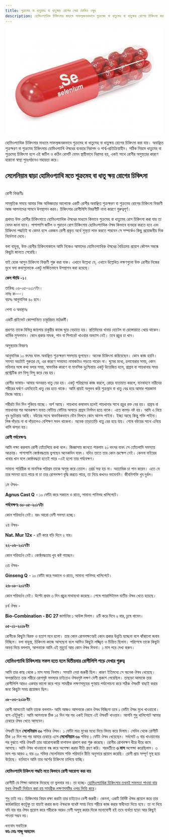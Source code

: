 ```yaml
---
title: শুক্রমেহ বা ধাতুমেহ বা ধাতুক্ষয় রোগের সেরা হোমিও ওষুধ
description: হোমিওপ্যাথিক চিকিৎসার মাধ্যমে সাফল্যজনকভাবে শুক্রমেহ বা ধাতুমেহ বা ধাতুক্ষয় রোগের চিকিৎসা করা যায়। অবাঞ্ছিত শুক্রক্ষরণ বা শুক্রমেহ চিকিৎসায় হোমিওপ্যাথি ঔষধের ব্যবহার নিরাপদ ও পার্শ্ব-প্রতিক্রিয়াহীন।
---
```

<p><img src="/assets/images/selenium.jpg" alt="শুক্রমেহ বা ধাতুমেহ বা ধাতুক্ষয় রোগের সেরা হোমিও ওষুধ" /></p>

হোমিওপ্যাথিক চিকিৎসার মাধ্যমে সাফল্যজনকভাবে শুক্রমেহ বা ধাতুমেহ বা ধাতুক্ষয় রোগের চিকিৎসা করা যায়। অবাঞ্ছিত শুক্রক্ষরণ বা শুক্রমেহ চিকিৎসায় হোমিওপ্যাথি ঔষধের ব্যবহার নিরাপদ ও পার্শ্ব-প্রতিক্রিয়াহীন। সঠিক নিয়মে ধাতুমেহ বা শুক্রমেহ চিকিৎসা হলে এই জটিল ও কঠিন রোগটি যেমন স্থায়ীভাবে নিরাময় হয়, একই সাথে রোগীর অসুস্থতার কারণে হারানো স্বাস্থ্য পুনঃগঠনেও সহায়তা করে।

## সেলেনিয়াম দ্বাড়া হোমিওপ্যাথি মতে শুক্রমেহ বা ধাতু ক্ষয় রোগের চিকিৎসা
<p><br>
রোগী বিবরণীঃ</p>

সাম্প্রতিক সময়ে আমার নিজ অভিজ্ঞতার আলোকে একটি রোগীর অবাঞ্ছিত শুক্রক্ষরণ বা শুক্রমেহ রোগের চিকিৎসা বিবরণী আজ আপনাদের সামনে উপস্থাপন করব। চিকিৎসার রোগীলিপি বিবরণীটি নানা কারণে গুরুত্বপূর্ণ।

প্রথমত উক্ত রোগীর চিকিৎসাতে হোমিওপ্যাথিক ঔষধের মাধ্যমে কিভাবে শুক্রমেহ বা ধাতুমেহ রোগ চিকিৎসা করা যায় তা যেমন জানা যাবে। পাশাপাশি জটিল ও পুরাতন রোগ চিকিৎসায় হোমিওপ্যাথিক ঔষধ কিভাবে ব্যবহার করতে হবে এবং চিকিৎসা পদ্ধতিই বা কেমন হলে একজন রোগী প্রকৃত অর্থে সুস্থতা লাভ করতে পারবেন সে সম্পর্কেও কিছু প্রয়োজনীয় দিক নির্দেশনা দেবে।

বলা বাহুল্য, উক্ত রোগীর চিকিৎসাকালে আমি নিজেও আমাদের হোমিওপ্যাথিক ঔষধের বৈচিত্রময় প্রয়োগ কৌশল সম্বন্ধে কিছুটা জানতে পেরেছি।

যাই হোক আসুন চিকিৎসা বিবরণী শুরু করা যাক। এখানে উল্লেখ্য যে, এখানে উল্লেখিত লক্ষণগুলো উক্ত রোগীর নিজের মুখে বলা কথাগুলোকে একটু মার্জিতভাবে উপস্থাপন করা হয়েছে।

<strong>কেস স্টাডি -১।</strong>

<p>তারিখঃ ০৬-০৫-২০১৭ইং।<br>
নামঃ ক---।<br>
বয়সঃ আনুমানিক ৪০ হবে।</p>

পেশা ও অবস্থানঃ

একটি প্রাইভেট কোম্পানিতে চাকুরিরত মাঠকর্মী।

প্রধাণত তাকে বিভিন্ন জায়গায় চাকুরীর কাজে ঘুরে বেড়াতে হয়। প্রতিদিনের খাবার হোটেল বা রেস্তোরাতে খেয়ে থাকেন। ধার্মিক মুসলমান। কোন প্রকার মাদক, পান বা সিগারেট খাওয়ার অভ্যাস নেই। তবে প্রচুর চা খান।

অসুস্থতার বিবরণঃ

আনুমানিক ১০ বৎসর যাবৎ অবাঞ্ছিত শুক্রক্ষরণ সমস্যায় ভুগছেন। অনেক চিকিৎসা করিয়েছেন। কোন ‌কাজ হয়নি। সমস্যা অতটাই গুরুতর যে, এর কারণে সময়মত নামাজটাও পড়তে পারেন না। ঘুমের মধ্যে, চলাফেরার সময়, কোন মহিলার সঙ্গে কথা বলার সময়, স্বাভাবিক কারণে বা মানসিক দুঃশ্চিন্তায় একটু উত্তেজিত হলে, প্রস্রাব বা পায়খানার সময় প্রস্ট্রেটিক রস বিন্দু বিন্দু করে বের হয়।

রোগীর ভাষায়- আমার অনবরত ধাতু বের হয়। একটু পরিশ্রমের কাজ করলে, রোদ্রে যাতায়াত করলে, যানবাহনে নারীদের শরীরের ঘর্ষণে এমনিতেই ধাতু বের হতে থাকে। আমি প্রায়ই অনুভব করি শুক্রস্রাব বা ধাতু বের হয়ে আমার পায়জামা ভিজে আছে।

শরীরটা দিন দিন শুকিয়ে যাচ্ছে। অর্শ আছে। পায়খানা কষাভাব হলেই পায়খানার সাথে প্রচুর রক্ত বের হয়। প্রস্রাব বা পায়খানার পর অনেকক্ষণ যাবত ফোঁটায় ফোঁটায় অসাড়ে প্রস্রাব নির্গমন হতে থাকে। এতে কাপড় নষ্ট হয়। আমি এ নিয়ে খুব দুঃচিন্তায় আছি। বউয়ের সাথে স্বাভাবিকভাবে যৌন মিলনে কোন আনন্দ পাইনা। ইচ্ছা আছে কিন্তু শক্তি পাইনা। লিঙ্গ দাঁড়ায় না বা দাঁড়ালেও বেশিক্ষণ সবল থাকেনা। অনেক তাড়াতাড়ি ধাতু বের হয়ে যায়। শেষে বউয়ের সাথে এনিয়ে খালি ঝগড়া হয়।

<strong>রোগী পর্যবেক্ষণঃ</strong>

আমি লক্ষ্য করলাম রোগী তোঁতলিয়ে কথা বলে। জিজ্ঞাসায় জানতে পারলাম ২০ বৎসর যাবৎ সে তোঁতলামি সমস্যায় আক্রান্ত। পাশাপাশি কোষ্ঠবদ্ধতায় ভুগছেন অনেকদিন যাবৎ। যদিও তাতে তার কোন ভ্রুক্ষেপ নেই। কেননা বাইরের খাবার খান বলে কোষ্ঠবদ্ধতা হতেই পারে -এই হলো তার পর্যবেক্ষণ।

সামান্য শারিরীক বা মানসিক পরিশ্রম তাকে অসুস্থ করে তোলে। রোর্দ্র সহ্য হয় না। অত্যাধিক চা পান করেন। এতে যে তার সমস্যা হতে পারে বা চা তার রোগলক্ষণ বৃদ্ধি করতে পারে, তা নিয়ে কখনও ভাবেননি। জীবনিশক্তি খুব দুর্বল।

১ম ঔষধ-

<strong>Agnus Cast Q</strong> - ১০ ফোঁটা করে সকালে ও রাতে, সামান্য পানিসহ খালিপেটে।

<strong>পর্যবেক্ষণঃ ৩০-০৫-২০১৭ইং</strong>

কোন পরিবর্তন নেই। বরং আরো বেশী সমস্যা হচ্ছে।

২য় ঔষধ-

<strong>Nat. Mur 12x</strong> - ৪টি করে বড়ি দিনে ২ বার।

<strong>২২-০৬-২০১৭ইং</strong>

কোন পরিবর্তন নেই। কোষ্ঠবদ্ধতায় খুব কষ্ট পাচ্ছেন।

৩য় ঔষধ-

<strong>Ginseng Q</strong> - ১০ ফোঁটা করে সকালে ও রাতে, সামান্য পানিসহ খালিপেটে।

<strong>২৬-০৮-২০১৭ইং</strong>

কোন পরিবর্তন নেই। উল্টো প্রথম ৩ দিন প্রচুর মাথাব্যথা করেছে। শেষে প্যারাসিটামল যাতীয় ঔষধ খেতে হয়েছে।

৪র্থ ঔষধ -

<strong>Bio-Combination - BC 27</strong> জার্মানির ১ আউন্স দিলাম। ৪টি করে দিনে ২ বার, চুষে খাবেন।

<strong>০৫-০১-২০১৮ইং</strong>

রোগীকে কিছুটা বিরক্ত ও হতাশ মনে হলো। তার কোন রোগলক্ষণেরই কোন প্রকার উন্নতি হচ্ছেনা বলে ঝাঁঝালো জবাব দিচ্ছিল। বলা বাহুল্য, চিকিৎসা কাজে আসছেনা বলে আমিও কিছুটা লজ্জ্বিত ও চিন্তিত ছিলাম। পরিশেষে তাকে কিছুটা অভয় দিয়ে বললাম, আপনাকে আমি এই মূহুর্তে আর কোন ঔষধ দিবনা। ১ মাস পরে দেখা করুন।

### হোমিওপ্যাথি চিকিৎসায় সফল হতে হলে দ্বিতীয়বার রোগীলিপি পড়ে দেখার গুরুত্ব

আমি তার কাছ থেকে ১ মাস সময় নিলাম। সময়টা নেয়া জরুরী ছিল। কারণ ইতিমধ্যে সে অনেক ঔষধ খেয়েছে। ফলশ্রুতিতে তার শরীরে রোগসৃষ্ট সমস্যার চাইতেও ঔষধসৃষ্ট লক্ষণ বেশী প্রকাশ পেয়েছিল। তাছাড়া আমাকে তার রোগীলিপি আরও একবার ভালো করে পড়ে সামগ্রীক লক্ষণসমূহের পূণরায় পর্যালোচনা করে সঠিক ঔষধটি বাছাই করার জন্য কিছুটা সময় প্রয়োজন ছিল।

<strong>০৮-০৩-২০১৮ইং</strong>

রোগী আসতেই আমি তাকে বললাম- আমি আজও আপনাকে কোন ঔষধ দিচ্ছিনা তবে ১ ফোঁটা ঔষধ মুখে খাওয়াবো। ব্যস এইটুকুই। আমি আপনাকে ঠিক ১৫ দিন পর পর একই নিয়মে এই ঔষধটি খাওয়াব। আপনি শুধু খালিপেটে আমার চেম্বারে ঔষধ খেতে আসবেন।

ঔষধটি ছিল <strong>সেলেনিয়াম ৩০</strong> শক্তির ঔষধ। ১ ফোঁটা মাত্র মুখের মধ্যে দিয়ে বিদায় করে দিলাম। সেদিন থেকে রোগীটি ঠিক ১৫ দিন পর পর আমার চেম্বারে এসে <strong>সেলেনিয়াম ৩০</strong> শক্তির ১ ফোঁটা ঔষধ খেয়েছেন। সর্বম‌োট ৩ বার খাওয়ানোর পর বুঝতে পারি ঔষধটি তার আরোগ্যকারী ফলাফল প্রকাশ করা শুরু করেছে। রোগীর রোগলক্ষণ ধীরে ধীরে কমে আসছে। আমি ঔষধ খাওয়ানো বন্ধ করে অপেক্ষা করার নীতি গ্রহণ করি। পরবর্তীতে <strong>৩ মাস</strong> অপেক্ষা করেছিলাম। ৩ মাস পর আরও ২ বার ৩০ শক্তির সেলেনিয়াম শক্তি পরিবর্তন রীতি অনুসারে প্রয়োগ করেছি। রোগী প্রায় সম্পূর্ণ সুস্থ হয়ে উঠেছে। বর্তমানে আমি তার অর্শের চিকিৎসা চালিয়ে যাচ্ছি।

#### হোমিওপ্যাথি চিকিৎসা পদ্ধতি মতে কিভাবে রোগী আরোগ্য করা যায়

রোগীটি যে শিক্ষা আমাকে দিয়েছে তা ভুলবার নয়। তা হচ্ছে- <span style="text-decoration:underline;">হোমিওপ্যাথিক চিকিৎসায় তখনই সফলতা পাওয়া যায় যখন ঔষধটি নির্বাচন করা হয় সামগ্রীক লক্ষণসমষ্টির ওপর ভিত্তি করে</span>।

শুধু তাই নয়। চিকিৎসার নিয়ম রক্ষা করাটা তার চাইতেও বেশী জরুরী। কেননা, একটি নির্দিষ্ট ঔষধ প্রয়োগ করে তার কার্যকারিতা কতটুকু তা যাচাই করার জন্য ঔষধকে যথেষ্ট সময় নিয়ে শরীরে কাজ করার স্বাধীনতা দিতে হবে। তা না দিয়ে যদি বার বার ঔষধ প্রয়োগ করে শরীরকে আরও বেশী অসুস্থ করার দিকে মনোযোগী হই তবে ব্যর্থতা ছাড়া আর কিছুই পাওয়া সম্ভব নয়।

<p>ধন্যবাদ সবাইকে<br>
<strong>ডাঃ মোঃ সাজু আহমেদ</strong></p>
